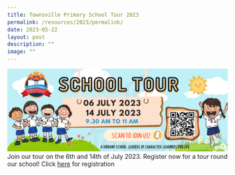 ```yaml
---
title: Townsville Primary School Tour 2023
permalink: /resources/2023/permalink/
date: 2023-05-22
layout: post
description: ""
image: ""
---
```

![](/images/Gallery/school%20website%20banner_tour.png)
Join our tour on the 6th and 14th of July 2023.
Register now for a tour round our school!
Click [here](https://forms.gle/FvAQ8A6g3eEdfwBx7) for registration